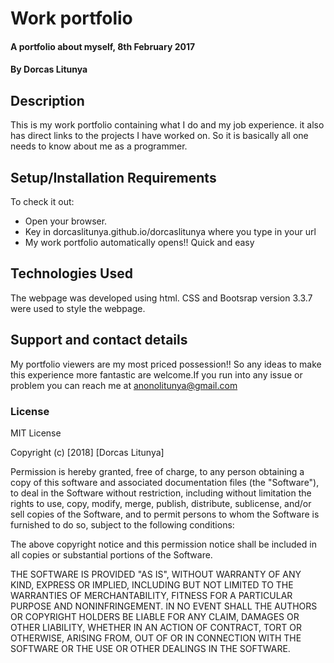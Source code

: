 # Work portfolio
#### A portfolio about myself, 8th February 2017
#### By **Dorcas Litunya**
## Description
This is my work portfolio containing what I do and my job experience. it also has  direct links to the projects I have worked on. So it is basically all one needs to know about me as  a programmer.
## Setup/Installation Requirements
To check it out:
* Open your browser.
* Key in dorcaslitunya.github.io/dorcaslitunya where you type in your url
* My work portfolio automatically opens!!
Quick and easy


## Technologies Used
The webpage was developed using html. CSS and Bootsrap version 3.3.7 were used to style the webpage.
## Support and contact details
My portfolio viewers are my most priced possession!! So any ideas to make this experience more fantastic are welcome.If you run into any issue or problem you can reach me at anonolitunya@gmail.com
### License

MIT License

Copyright (c) [2018] [Dorcas Litunya]

Permission is hereby granted, free of charge, to any person obtaining a copy
of this software and associated documentation files (the "Software"), to deal
in the Software without restriction, including without limitation the rights
to use, copy, modify, merge, publish, distribute, sublicense, and/or sell
copies of the Software, and to permit persons to whom the Software is
furnished to do so, subject to the following conditions:

The above copyright notice and this permission notice shall be included in all
copies or substantial portions of the Software.

THE SOFTWARE IS PROVIDED "AS IS", WITHOUT WARRANTY OF ANY KIND, EXPRESS OR
IMPLIED, INCLUDING BUT NOT LIMITED TO THE WARRANTIES OF MERCHANTABILITY,
FITNESS FOR A PARTICULAR PURPOSE AND NONINFRINGEMENT. IN NO EVENT SHALL THE
AUTHORS OR COPYRIGHT HOLDERS BE LIABLE FOR ANY CLAIM, DAMAGES OR OTHER
LIABILITY, WHETHER IN AN ACTION OF CONTRACT, TORT OR OTHERWISE, ARISING FROM,
OUT OF OR IN CONNECTION WITH THE SOFTWARE OR THE USE OR OTHER DEALINGS IN THE
SOFTWARE.
